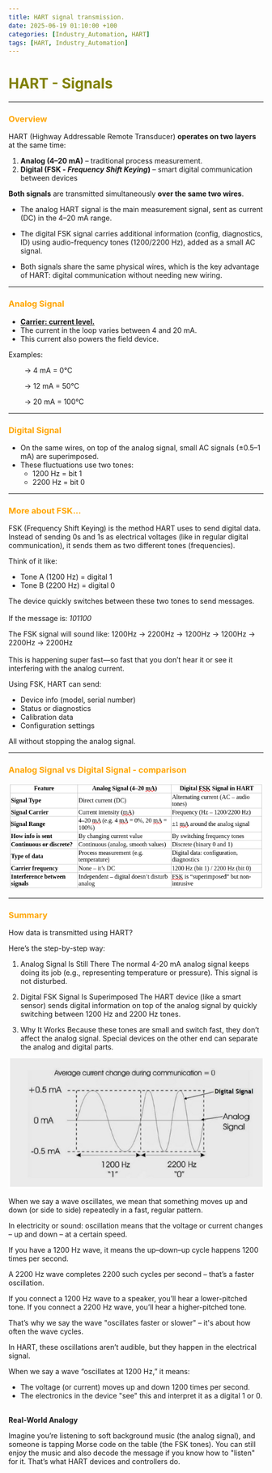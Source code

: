 ```yaml
---
title: HART signal transmission.
date: 2025-06-19 01:10:00 +100
categories: [Industry_Automation, HART]
tags: [HART, Industry_Automation]
---
```


# <span style="color:olive">HART - Signals</span> 
---

### <span style="color:orange">Overview</span> 

HART (Highway Addressable Remote Transducer) <b>operates on two layers</b> at the same time:
<ol>
    <li><b>Analog (4–20 mA)</b> – traditional process measurement.</li>
    <li><b>Digital (FSK - <em>Frequency Shift Keying</em>)</b> – smart digital communication between devices</li>
</ol>

<b>Both signals</b> are transmitted simultaneously <b>over the same two wires</b>.

* The analog HART signal is the main measurement signal, sent as current (DC) in the 4–20 mA range.

* The digital FSK signal carries additional information (config, diagnostics, ID) using audio-frequency tones (1200/2200 Hz), added as a small AC signal.

* Both signals share the same physical wires, which is the key advantage of HART: digital communication without needing new wiring.

---
### <span style="color:orange"> Analog Signal</span> 
<ul>
<li><b><u>Carrier: current level.</u></b></li>
<li>The current in the loop varies between 4 and 20 mA.</li>
<li>This current also powers the field device.</li>
</ul>

Examples:

&nbsp;&nbsp;&nbsp;&nbsp;&nbsp;&nbsp;&nbsp;&nbsp;→ 4 mA = 0°C

&nbsp;&nbsp;&nbsp;&nbsp;&nbsp;&nbsp;&nbsp;&nbsp;→ 12 mA = 50°C

&nbsp;&nbsp;&nbsp;&nbsp;&nbsp;&nbsp;&nbsp;&nbsp;→ 20 mA = 100°C


---
### <span style="color:orange"> Digital Signal</span> 
<ul>
<li>On the same wires, on top of the analog signal, small AC signals (±0.5–1 mA) are superimposed.</li>
<li>These fluctuations use two tones:

- 1200 Hz = bit 1
- 2200 Hz = bit 0
</li>
</ul>

----
### <span style="color:orange"> More about FSK...</span> 

FSK (Frequency Shift Keying) is the method HART uses to send digital data. Instead of sending 0s and 1s as electrical voltages (like in regular digital communication), it sends them as two different tones (frequencies).

Think of it like:
<ul>
    <li> Tone A (1200 Hz) = digital 1 </li>
    <li> Tone B (2200 Hz) = digital 0 </li>
</ul>
The device quickly switches between these two tones to send messages.
</br>
</br>
If the message is: <em>101100</em>

The FSK signal will sound like:
1200Hz → 2200Hz → 1200Hz → 1200Hz → 2200Hz → 2200Hz
</br>
</br>This is happening super fast—so fast that you don’t hear it or see it interfering with the analog current.


Using FSK, HART can send:
<ul>
    <li>Device info (model, serial number)</li>
    <li>Status or diagnostics</li>
    <li>Calibration data</li>
    <li>Configuration settings</li>
</ul>
All without stopping the analog signal.


---
### <span style="color:orange"> Analog Signal vs Digital Signal - comparison</span> 

![localImage](/assets/images/industry_automation/hart_analogsig_digitalsig_comparison.png)

---
### <span style="color:orange"> Summary</span> 
How data is transmitted using HART?

Here’s the step-by-step way:

1. Analog Signal Is Still There
The normal 4-20 mA analog signal keeps doing its job (e.g., representing temperature or pressure). This signal is not disturbed.

2. Digital FSK Signal Is Superimposed
The HART device (like a smart sensor) sends digital information on top of the analog signal by quickly switching between 1200 Hz and 2200 Hz tones.

3. Why It Works
Because these tones are small and switch fast, they don’t affect the analog signal. Special devices on the other end can separate the analog and digital parts.

![localImage](/assets/images/industry_automation/hart_fsk.png)

When we say a wave oscillates, we mean that something moves up and down (or side to side) repeatedly in a fast, regular pattern.

In electricity or sound: oscillation means that the voltage or current changes – up and down – at a certain speed.

If you have a 1200 Hz wave, it means the up–down–up cycle happens 1200 times per second.

A 2200 Hz wave completes 2200 such cycles per second – that’s a faster oscillation.

If you connect a 1200 Hz wave to a speaker, you’ll hear a lower-pitched tone.
If you connect a 2200 Hz wave, you’ll hear a higher-pitched tone.

That’s why we say the wave "oscillates faster or slower" – it's about how often the wave cycles.

In HART, these oscillations aren’t audible, but they happen in the electrical signal.

When we say a wave “oscillates at 1200 Hz,” it means:
<ul>
<li>The voltage (or current) moves up and down 1200 times per second.</li>
<li>The electronics in the device "see" this and interpret it as a digital 1 or 0.</li>
</ul>

</br>
<b>Real-World Analogy</b>

Imagine you’re listening to soft background music (the analog signal), and someone is tapping Morse code on the table (the FSK tones). You can still enjoy the music and also decode the message if you know how to "listen" for it. That’s what HART devices and controllers do.
